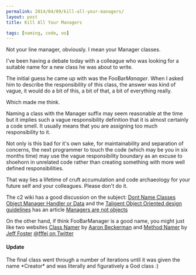 ```yaml
---
permalink: 2014/04/09/kill-all-your-managers/
layout: post
title: Kill All Your Managers

tags: [naming, code, oo]
---
```


Not your line manager, obviously. I mean your Manager classes.

I've been having a debate today with a colleague who was looking for a suitable
name for a new class he was about to write.

The initial guess he came up with was the FooBar*Manager*. When I asked him
to describe the responsibility of this class, the answer was kind of vague,
it would do a bit of this, a bit of that, a bit of everything really.

Which made me think.

Naming a class with the Manager suffix may seem reasonable at the time but
it implies such a vague responsibility definition that it is almost certainly
a code smell. It usually means that you are assigning too much responsibility
to it.

Not only is this bad for it's own sake, for maintainability and separation
of concerns, the next programmer to touch the code (which may be you in
six months time) may use the vague responsibility boundary as an excuse to
shoehorn in unrelated code rather than creating something with more well
defined responsibilities.

That way lies a lifetime of cruft accumulation and code archaeology for
your future self and your colleagues. Please don't do it.

The c2 wiki has a good discussion on the subject: [Dont Name Classes Object Manager Handler or Data](http://c2.com/cgi/wiki?DontNameClassesObjectManagerHandlerOrData)
and the [Taligent Object Oriented design guidelines](http://root.cern.ch/TaligentDocs/TaligentOnline/DocumentRoot/1.0/Docs/books/WM/WM_3.html)
has an article [Managers are not objects](http://root.cern.ch/TaligentDocs/TaligentOnline/DocumentRoot/1.0/Docs/books/WM/WM_47.html#HEADING61)

On the other hand, if think FooBarManager is a good name, you might just
like two websites [Class Namer](http://www.classnamer.com/) by
[Aaron Beckerman](https://github.com/ab9) and [Method Namer](http://methodnamer.com/)
by [Jeff Foster](http://www.fatvat.co.uk/) [@fffej on Twitter](https://twitter.com/fffej/)

<div class="alert alert-info">
<h4>Update</h4>
The final class went through a number of iterations until it was given the 
name *Creator* and was literally and figuratively a God class :)
</div>
